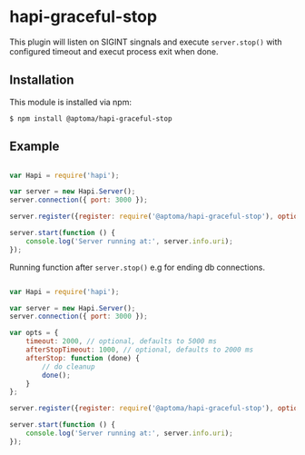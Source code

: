 # hapi-graceful-stop

This plugin will listen on SIGINT singnals and execute `server.stop()` with configured timeout and execut process exit when done.

## Installation

This module is installed via npm:

	$ npm install @aptoma/hapi-graceful-stop

## Example

```javascript

var Hapi = require('hapi');

var server = new Hapi.Server();
server.connection({ port: 3000 });

server.register({register: require('@aptoma/hapi-graceful-stop'), options: {timeout: 2000}});

server.start(function () {
    console.log('Server running at:', server.info.uri);
});

```

Running function after `server.stop()` e.g for ending db connections.

```javascript

var Hapi = require('hapi');

var server = new Hapi.Server();
server.connection({ port: 3000 });

var opts = {
	timeout: 2000, // optional, defaults to 5000 ms
	afterStopTimeout: 1000, // optional, defaults to 2000 ms
	afterStop: function (done) {
		// do cleanup
		done();
	}
};

server.register({register: require('@aptoma/hapi-graceful-stop'), options: opts});

server.start(function () {
    console.log('Server running at:', server.info.uri);
});

```
